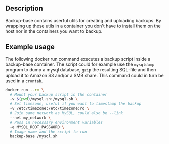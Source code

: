 ## Description
Backup-base contains userful utils for creating and uploading backups. By wrapping up these utils in a container you don't have to install them on the host nor in the containers you want to backup.

## Example usage
The following docker run command executes a backup script inside a backup-base container. The script could for example use the `mysqldump` program to dump a  mysql database, `gzip` the resulting SQL-file and then upload it to Amazon S3 and/or a SMB share. This command could in turn be used in a `crontab`.
```bash
docker run --rm \
  # Mount your backup script in the container
  -v $(pwd)/mysql.sh:/mysql.sh \
  # Set timezone, useful if you want to timestamp the backup
  -v /etc/timezone:/etc/timezone:ro \
  # Join same network as MySQL, could also be --link
  --net my_network \
  # Pass in necessary environment variables
  -e MYSQL_ROOT_PASSWORD \
  # Image name and the script to run
  backup-base /mysql.sh
```
